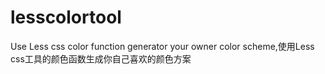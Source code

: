 lesscolortool
=============

Use Less css color function generator your owner color scheme,使用Less css工具的颜色函数生成你自己喜欢的颜色方案
